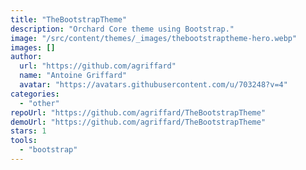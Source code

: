 ```yaml
---
title: "TheBootstrapTheme"
description: "Orchard Core theme using Bootstrap."
image: "/src/content/themes/_images/thebootstraptheme-hero.webp"
images: []
author:
  url: "https://github.com/agriffard"
  name: "Antoine Griffard"
  avatar: "https://avatars.githubusercontent.com/u/703248?v=4"
categories:
  - "other"
repoUrl: "https://github.com/agriffard/TheBootstrapTheme"
demoUrl: "https://github.com/agriffard/TheBootstrapTheme"
stars: 1
tools:
  - "bootstrap"
---
```

